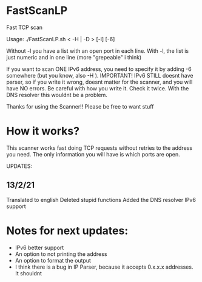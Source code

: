 # FastScanLP
 Fast TCP scan 

 Usage: ./FastScanLP.sh < -H <IP> | -D <DNS> > [-l] [-6]

 Without -l you have a list with an open port in each line. With -l, the list is just numeric and in one line (more "grepeable" i think)

 If you want to scan ONE IPv6 address, you need to specify it by adding -6 somewhere (but you know, also -H <host>).
 IMPORTANT! IPv6 STILL doesnt have parser, so if you write it wrong, doesnt matter for the scanner, and you will have NO errors. Be careful with
 how you write it. Check it twice. With the DNS resolver this wouldnt be a problem.
 
 Thanks for using the Scanner!! Please be free to want stuff

 # How it works?

 This scanner works fast doing TCP requests without retries to the address you need.
 The only information you will have is which ports are open.

 UPDATES:

 ## 13/2/21
 Translated to english
 Deleted stupid functions
 Added the DNS resolver
 IPv6 support

 # Notes for next updates:

 * IPv6 better support
 * An option to not printing the address
 * An option to format the output
 * I think there is a bug in IP Parser, because it accepts 0.x.x.x addresses. It shouldnt